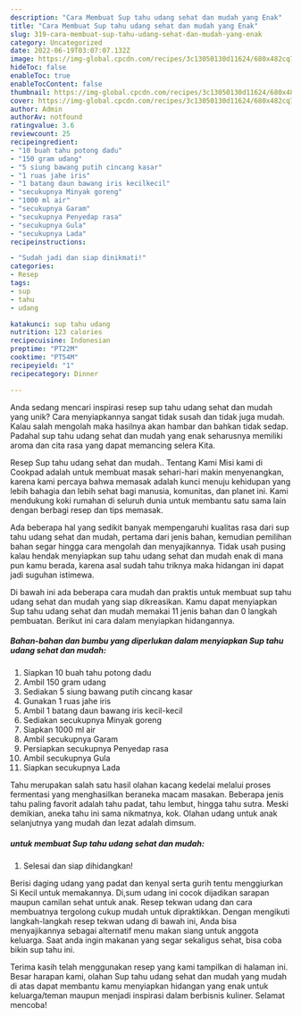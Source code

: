 ```yaml
---
description: "Cara Membuat Sup tahu udang sehat dan mudah yang Enak"
title: "Cara Membuat Sup tahu udang sehat dan mudah yang Enak"
slug: 319-cara-membuat-sup-tahu-udang-sehat-dan-mudah-yang-enak
category: Uncategorized
date: 2022-06-19T03:07:07.132Z
image: https://img-global.cpcdn.com/recipes/3c13050130d11624/680x482cq70/sup-tahu-udang-sehat-dan-mudah-foto-resep-utama.jpg
hideToc: false
enableToc: true
enableTocContent: false
thumbnail: https://img-global.cpcdn.com/recipes/3c13050130d11624/680x482cq70/sup-tahu-udang-sehat-dan-mudah-foto-resep-utama.jpg
cover: https://img-global.cpcdn.com/recipes/3c13050130d11624/680x482cq70/sup-tahu-udang-sehat-dan-mudah-foto-resep-utama.jpg
author: Admin
authorAv: notfound
ratingvalue: 3.6
reviewcount: 25
recipeingredient:
- "10 buah tahu potong dadu"
- "150 gram udang"
- "5 siung bawang putih cincang kasar"
- "1 ruas jahe iris"
- "1 batang daun bawang iris kecilkecil"
- "secukupnya Minyak goreng"
- "1000 ml air"
- "secukupnya Garam"
- "secukupnya Penyedap rasa"
- "secukupnya Gula"
- "secukupnya Lada"
recipeinstructions:

- "Sudah jadi dan siap dinikmati!"
categories:
- Resep
tags:
- sup
- tahu
- udang

katakunci: sup tahu udang 
nutrition: 123 calories
recipecuisine: Indonesian
preptime: "PT22M"
cooktime: "PT54M"
recipeyield: "1"
recipecategory: Dinner

---
```





Anda sedang mencari inspirasi resep sup tahu udang sehat dan mudah yang unik? Cara menyiapkannya sangat tidak susah dan tidak juga mudah. Kalau salah mengolah maka hasilnya akan hambar dan bahkan tidak sedap. Padahal sup tahu udang sehat dan mudah yang enak seharusnya memiliki aroma dan cita rasa yang dapat memancing selera Kita.





Resep Sup tahu udang sehat dan mudah.. Tentang Kami Misi kami di Cookpad adalah untuk membuat masak sehari-hari makin menyenangkan, karena kami percaya bahwa memasak adalah kunci menuju kehidupan yang lebih bahagia dan lebih sehat bagi manusia, komunitas, dan planet ini. Kami mendukung koki rumahan di seluruh dunia untuk membantu satu sama lain dengan berbagi resep dan tips memasak.

Ada beberapa hal yang sedikit banyak mempengaruhi kualitas rasa dari sup tahu udang sehat dan mudah, pertama dari jenis bahan, kemudian pemilihan bahan segar hingga cara mengolah dan menyajikannya. Tidak usah pusing kalau hendak menyiapkan sup tahu udang sehat dan mudah enak di mana pun kamu berada, karena asal sudah tahu triknya maka hidangan ini dapat jadi suguhan istimewa.






Di bawah ini ada beberapa cara mudah dan praktis untuk membuat sup tahu udang sehat dan mudah yang siap dikreasikan. Kamu dapat menyiapkan Sup tahu udang sehat dan mudah memakai 11 jenis bahan dan 0 langkah pembuatan. Berikut ini cara dalam menyiapkan hidangannya.

<!--inarticleads1-->

##### Bahan-bahan dan bumbu yang diperlukan dalam menyiapkan Sup tahu udang sehat dan mudah:

1. Siapkan 10 buah tahu potong dadu
1. Ambil 150 gram udang
1. Sediakan 5 siung bawang putih cincang kasar
1. Gunakan 1 ruas jahe iris
1. Ambil 1 batang daun bawang iris kecil-kecil
1. Sediakan secukupnya Minyak goreng
1. Siapkan 1000 ml air
1. Ambil secukupnya Garam
1. Persiapkan secukupnya Penyedap rasa
1. Ambil secukupnya Gula
1. Siapkan secukupnya Lada


Tahu merupakan salah satu hasil olahan kacang kedelai melalui proses fermentasi yang menghasilkan beraneka macam masakan. Beberapa jenis tahu paling favorit adalah tahu padat, tahu lembut, hingga tahu sutra. Meski demikian, aneka tahu ini sama nikmatnya, kok. Olahan udang untuk anak selanjutnya yang mudah dan lezat adalah dimsum. 

<!--inarticleads2-->

#####  untuk membuat Sup tahu udang sehat dan mudah:


1. Selesai dan siap dihidangkan!

Berisi daging udang yang padat dan kenyal serta gurih tentu menggiurkan Si Kecil untuk memakannya. Di,sum udang ini cocok dijadikan sarapan maupun camilan sehat untuk anak. Resep tekwan udang dan cara membuatnya tergolong cukup mudah untuk dipraktikkan. Dengan mengikuti langkah-langkah resep tekwan udang di bawah ini, Anda bisa menyajikannya sebagai alternatif menu makan siang untuk anggota keluarga. Saat anda ingin makanan yang segar sekaligus sehat, bisa coba bikin sup tahu ini. 

Terima kasih telah menggunakan resep yang kami tampilkan di halaman ini. Besar harapan kami, olahan Sup tahu udang sehat dan mudah yang mudah di atas dapat membantu kamu menyiapkan hidangan yang enak untuk keluarga/teman maupun menjadi inspirasi dalam berbisnis kuliner. Selamat mencoba!
